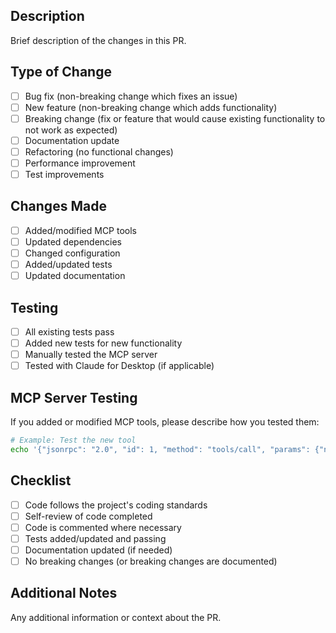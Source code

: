 ## Description

Brief description of the changes in this PR.

## Type of Change

- [ ] Bug fix (non-breaking change which fixes an issue)
- [ ] New feature (non-breaking change which adds functionality)
- [ ] Breaking change (fix or feature that would cause existing functionality to not work as expected)
- [ ] Documentation update
- [ ] Refactoring (no functional changes)
- [ ] Performance improvement
- [ ] Test improvements

## Changes Made

- [ ] Added/modified MCP tools
- [ ] Updated dependencies
- [ ] Changed configuration
- [ ] Added/updated tests
- [ ] Updated documentation

## Testing

- [ ] All existing tests pass
- [ ] Added new tests for new functionality
- [ ] Manually tested the MCP server
- [ ] Tested with Claude for Desktop (if applicable)

## MCP Server Testing

If you added or modified MCP tools, please describe how you tested them:

```bash
# Example: Test the new tool
echo '{"jsonrpc": "2.0", "id": 1, "method": "tools/call", "params": {"name": "tool_name", "arguments": {"param": "value"}}}' | node build/index.js
```

## Checklist

- [ ] Code follows the project's coding standards
- [ ] Self-review of code completed
- [ ] Code is commented where necessary
- [ ] Tests added/updated and passing
- [ ] Documentation updated (if needed)
- [ ] No breaking changes (or breaking changes are documented)

## Additional Notes

Any additional information or context about the PR.

